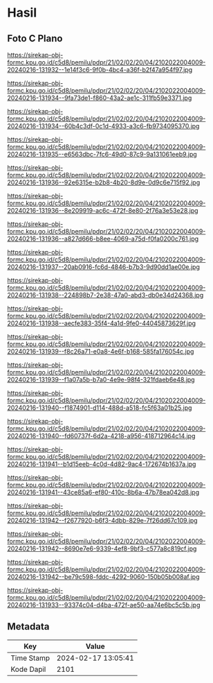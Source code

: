 # Hasil

## Foto C Plano

https://sirekap-obj-formc.kpu.go.id/c5d8/pemilu/pdpr/21/02/02/20/04/2102022004009-20240216-131932--1e14f3c6-9f0b-4bc4-a36f-b2f47a954f97.jpg

https://sirekap-obj-formc.kpu.go.id/c5d8/pemilu/pdpr/21/02/02/20/04/2102022004009-20240216-131934--9fa73de1-f860-43a2-ae1c-311fb59e3371.jpg

https://sirekap-obj-formc.kpu.go.id/c5d8/pemilu/pdpr/21/02/02/20/04/2102022004009-20240216-131934--60b4c3df-0c1d-4933-a3c6-fb9734095370.jpg

https://sirekap-obj-formc.kpu.go.id/c5d8/pemilu/pdpr/21/02/02/20/04/2102022004009-20240216-131935--e6563dbc-7fc6-49d0-87c9-9a131061eeb9.jpg

https://sirekap-obj-formc.kpu.go.id/c5d8/pemilu/pdpr/21/02/02/20/04/2102022004009-20240216-131936--92e6315e-b2b8-4b20-8d9e-0d9c6e715f92.jpg

https://sirekap-obj-formc.kpu.go.id/c5d8/pemilu/pdpr/21/02/02/20/04/2102022004009-20240216-131936--8e209919-ac6c-472f-8e80-2f76a3e53e28.jpg

https://sirekap-obj-formc.kpu.go.id/c5d8/pemilu/pdpr/21/02/02/20/04/2102022004009-20240216-131936--a827d666-b8ee-4069-a75d-f0fa0200c761.jpg

https://sirekap-obj-formc.kpu.go.id/c5d8/pemilu/pdpr/21/02/02/20/04/2102022004009-20240216-131937--20ab0916-fc6d-4846-b7b3-9d90dd1ae00e.jpg

https://sirekap-obj-formc.kpu.go.id/c5d8/pemilu/pdpr/21/02/02/20/04/2102022004009-20240216-131938--224898b7-2e38-47a0-abd3-db0e34d24368.jpg

https://sirekap-obj-formc.kpu.go.id/c5d8/pemilu/pdpr/21/02/02/20/04/2102022004009-20240216-131938--aecfe383-35f4-4a1d-9fe0-44045873629f.jpg

https://sirekap-obj-formc.kpu.go.id/c5d8/pemilu/pdpr/21/02/02/20/04/2102022004009-20240216-131939--f8c26a71-e0a8-4e6f-b168-585fa176054c.jpg

https://sirekap-obj-formc.kpu.go.id/c5d8/pemilu/pdpr/21/02/02/20/04/2102022004009-20240216-131939--f1a07a5b-b7a0-4e9e-98f4-321fdaeb6e48.jpg

https://sirekap-obj-formc.kpu.go.id/c5d8/pemilu/pdpr/21/02/02/20/04/2102022004009-20240216-131940--f1874901-d114-488d-a518-fc5f63a01b25.jpg

https://sirekap-obj-formc.kpu.go.id/c5d8/pemilu/pdpr/21/02/02/20/04/2102022004009-20240216-131940--fd60737f-6d2a-4218-a956-418712964c14.jpg

https://sirekap-obj-formc.kpu.go.id/c5d8/pemilu/pdpr/21/02/02/20/04/2102022004009-20240216-131941--b1d15eeb-4c0d-4d82-9ac4-172674b1637a.jpg

https://sirekap-obj-formc.kpu.go.id/c5d8/pemilu/pdpr/21/02/02/20/04/2102022004009-20240216-131941--43ce85a6-ef80-410c-8b6a-47b78ea042d8.jpg

https://sirekap-obj-formc.kpu.go.id/c5d8/pemilu/pdpr/21/02/02/20/04/2102022004009-20240216-131942--f2677920-b6f3-4dbb-829e-7f26dd67c109.jpg

https://sirekap-obj-formc.kpu.go.id/c5d8/pemilu/pdpr/21/02/02/20/04/2102022004009-20240216-131942--8690e7e6-9339-4ef8-9bf3-c577a8c819cf.jpg

https://sirekap-obj-formc.kpu.go.id/c5d8/pemilu/pdpr/21/02/02/20/04/2102022004009-20240216-131942--be79c598-fddc-4292-9060-150b05b008af.jpg

https://sirekap-obj-formc.kpu.go.id/c5d8/pemilu/pdpr/21/02/02/20/04/2102022004009-20240216-131933--93374c04-d4ba-472f-ae50-aa74e6bc5c5b.jpg


## Metadata

| Key        | Value               |
| ---------- | ------------------- |
| Time Stamp | 2024-02-17 13:05:41 |
| Kode Dapil | 2101                |



